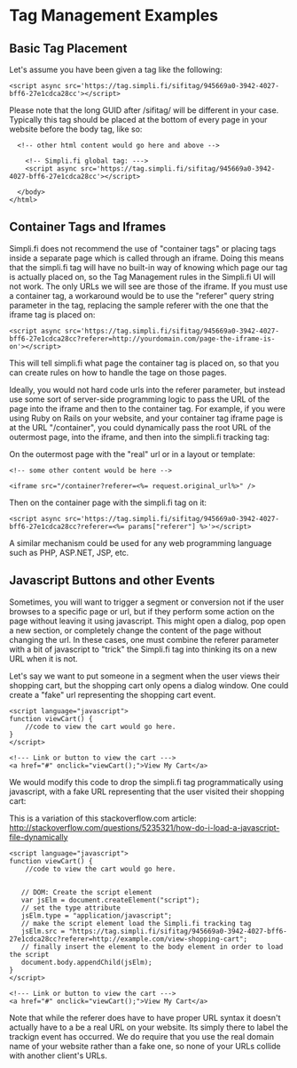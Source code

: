 
# Tag Management Examples

## Basic Tag Placement
Let's assume you have been given a tag like the following:

```
<script async src='https://tag.simpli.fi/sifitag/945669a0-3942-4027-bff6-27e1cdca28cc'></script>
```

Please note that the long GUID after /sifitag/ will be different in your case.  Typically this tag should be placed at the bottom of every page in your website before the body tag, like so:

```
  <!-- other html content would go here and above -->

    <!-- Simpli.fi global tag: --->
    <script async src='https://tag.simpli.fi/sifitag/945669a0-3942-4027-bff6-27e1cdca28cc'></script>

  </body>
</html>
```

## Container Tags and Iframes

Simpli.fi does not recommend the use of "container tags" or placing tags inside a separate page which is called through an iframe. Doing this means that the simpli.fi tag will have no built-in way of knowing which page our tag is actually placed on, so the Tag Management rules in the Simpli.fi UI will not work.  The only URLs we will see are those of the iframe.  If you must use a container tag, a workaround would be to use the "referer" query string parameter in the tag, replacing the sample referer with the one that the iframe tag is placed on:


```
<script async src='https://tag.simpli.fi/sifitag/945669a0-3942-4027-bff6-27e1cdca28cc?referer=http://yourdomain.com/page-the-iframe-is-on'></script>

```

This will tell simpli.fi what page the container tag is placed on, so that you can create rules on how to handle the tage on those pages. 

Ideally, you would not hard code urls into the referer parameter, but instead use some sort of server-side programming logic to pass the URL of the page into the iframe and then to the container tag.  For example, if you were using Ruby on Rails on your website, and your container tag iframe page is at the URL "/container", you could dynamically pass the root URL of the outermost page, into the iframe, and then into the simpli.fi tracking tag:

On the outermost page with the "real" url or in a layout or template:

```
<!-- some other content would be here -->

<iframe src="/container?referer=<%= request.original_url%>" />
```

Then on the container page with the simpli.fi tag on it:

```
<script async src='https://tag.simpli.fi/sifitag/945669a0-3942-4027-bff6-27e1cdca28cc?referer=<%= params["referer"] %>'></script>
```

A similar mechanism could be used for any web programming language such as PHP, ASP.NET, JSP, etc.  

## Javascript Buttons and other Events

Sometimes, you will want to trigger a segment or conversion not if the user browses to a specific page or url, but if they perform some action on the page without leaving it using javascript.  This might open a dialog, pop open a new section, or completely change the content of the page without changing the url.  In these cases, one must combine the referer parameter with a bit of javascript to "trick" the Simpli.fi tag into thinking its on a new URL when it is not.

Let's say we want to put someone in a segment when the user views their shopping cart, but the shopping cart only opens a dialog window.  One could create a "fake" url representing the shopping cart event. 

```
<script language="javascript">
function viewCart() {
	//code to view the cart would go here.
}
</script>

<!--- Link or button to view the cart --->
<a href="#" onclick="viewCart();">View My Cart</a>
```

We would modify this code to drop the simpli.fi tag programmatically using javascript, with a fake URL representing that the user visited their shopping cart:

	
This is a variation of this stackoverflow.com article:
http://stackoverflow.com/questions/5235321/how-do-i-load-a-javascript-file-dynamically

```
<script language="javascript">
function viewCart() {
	//code to view the cart would go here.

	
   // DOM: Create the script element
   var jsElm = document.createElement("script");
   // set the type attribute
   jsElm.type = "application/javascript";
   // make the script element load the Simpli.fi tracking tag
   jsElm.src = "https://tag.simpli.fi/sifitag/945669a0-3942-4027-bff6-27e1cdca28cc?referer=http://example.com/view-shopping-cart";
   // finally insert the element to the body element in order to load the script
   document.body.appendChild(jsElm);
}
</script>

<!--- Link or button to view the cart --->
<a href="#" onclick="viewCart();">View My Cart</a>
```

Note that while the referer does have to have proper URL syntax it doesn't actually have to a be a real URL on your website.  Its simply there to label the trackign event has occurred.  We do require that you use the real domain name of your website rather than a fake one, so none of your URLs collide with another client's URLs.  






